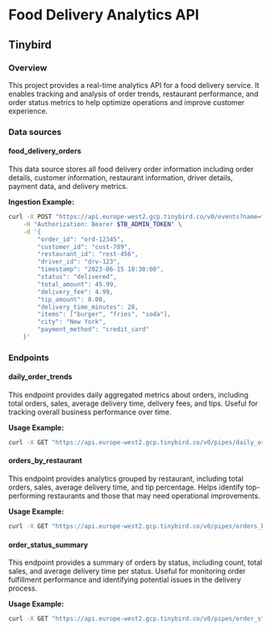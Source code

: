 # Food Delivery Analytics API

## Tinybird

### Overview
This project provides a real-time analytics API for a food delivery service. It enables tracking and analysis of order trends, restaurant performance, and order status metrics to help optimize operations and improve customer experience.

### Data sources

#### food_delivery_orders
This data source stores all food delivery order information including order details, customer information, restaurant information, driver details, payment data, and delivery metrics.

**Ingestion Example:**
```bash
curl -X POST "https://api.europe-west2.gcp.tinybird.co/v0/events?name=food_delivery_orders" \
    -H "Authorization: Bearer $TB_ADMIN_TOKEN" \
    -d '{
        "order_id": "ord-12345",
        "customer_id": "cust-789",
        "restaurant_id": "rest-456",
        "driver_id": "drv-123",
        "timestamp": "2023-06-15 18:30:00",
        "status": "delivered",
        "total_amount": 45.99,
        "delivery_fee": 4.99,
        "tip_amount": 8.00,
        "delivery_time_minutes": 28,
        "items": ["burger", "fries", "soda"],
        "city": "New York",
        "payment_method": "credit_card"
    }'
```

### Endpoints

#### daily_order_trends
This endpoint provides daily aggregated metrics about orders, including total orders, sales, average delivery time, delivery fees, and tips. Useful for tracking overall business performance over time.

**Usage Example:**
```bash
curl -X GET "https://api.europe-west2.gcp.tinybird.co/v0/pipes/daily_order_trends.json?token=$TB_ADMIN_TOKEN&start_date=2023-01-01%2000:00:00&end_date=2023-03-01%2023:59:59&city=New%20York&limit=10"
```

#### orders_by_restaurant
This endpoint provides analytics grouped by restaurant, including total orders, sales, average delivery time, and tip percentage. Helps identify top-performing restaurants and those that may need operational improvements.

**Usage Example:**
```bash
curl -X GET "https://api.europe-west2.gcp.tinybird.co/v0/pipes/orders_by_restaurant.json?token=$TB_ADMIN_TOKEN&start_date=2023-01-01%2000:00:00&end_date=2023-06-30%2023:59:59&city=Chicago&limit=50"
```

#### order_status_summary
This endpoint provides a summary of orders by status, including count, total sales, and average delivery time per status. Useful for monitoring order fulfillment performance and identifying potential issues in the delivery process.

**Usage Example:**
```bash
curl -X GET "https://api.europe-west2.gcp.tinybird.co/v0/pipes/order_status_summary.json?token=$TB_ADMIN_TOKEN&start_date=2023-05-01%2000:00:00&end_date=2023-05-31%2023:59:59"
```

